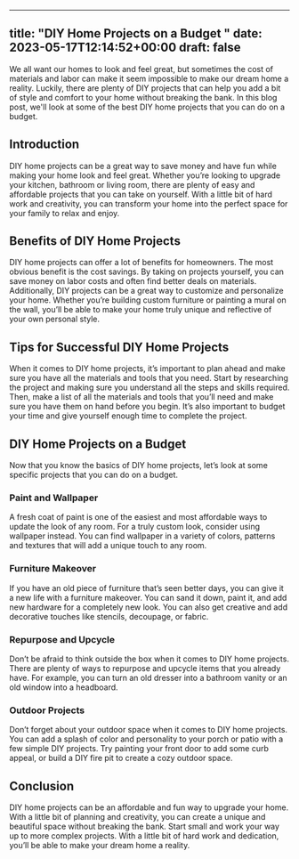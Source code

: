 
---
title: "DIY Home Projects on a Budget "
date: 2023-05-17T12:14:52+00:00
draft: false
---

We all want our homes to look and feel great, but sometimes the cost of materials and labor can make it seem impossible to make our dream home a reality. Luckily, there are plenty of DIY projects that can help you add a bit of style and comfort to your home without breaking the bank. In this blog post, we'll look at some of the best DIY home projects that you can do on a budget. 

## Introduction 

DIY home projects can be a great way to save money and have fun while making your home look and feel great. Whether you’re looking to upgrade your kitchen, bathroom or living room, there are plenty of easy and affordable projects that you can take on yourself. With a little bit of hard work and creativity, you can transform your home into the perfect space for your family to relax and enjoy. 

## Benefits of DIY Home Projects 

DIY home projects can offer a lot of benefits for homeowners. The most obvious benefit is the cost savings. By taking on projects yourself, you can save money on labor costs and often find better deals on materials. Additionally, DIY projects can be a great way to customize and personalize your home. Whether you’re building custom furniture or painting a mural on the wall, you’ll be able to make your home truly unique and reflective of your own personal style. 

## Tips for Successful DIY Home Projects 

When it comes to DIY home projects, it’s important to plan ahead and make sure you have all the materials and tools that you need. Start by researching the project and making sure you understand all the steps and skills required. Then, make a list of all the materials and tools that you’ll need and make sure you have them on hand before you begin. It’s also important to budget your time and give yourself enough time to complete the project. 

## DIY Home Projects on a Budget 

Now that you know the basics of DIY home projects, let’s look at some specific projects that you can do on a budget. 

### Paint and Wallpaper 

A fresh coat of paint is one of the easiest and most affordable ways to update the look of any room. For a truly custom look, consider using wallpaper instead. You can find wallpaper in a variety of colors, patterns and textures that will add a unique touch to any room. 

### Furniture Makeover 

If you have an old piece of furniture that’s seen better days, you can give it a new life with a furniture makeover. You can sand it down, paint it, and add new hardware for a completely new look. You can also get creative and add decorative touches like stencils, decoupage, or fabric. 

### Repurpose and Upcycle 

Don’t be afraid to think outside the box when it comes to DIY home projects. There are plenty of ways to repurpose and upcycle items that you already have. For example, you can turn an old dresser into a bathroom vanity or an old window into a headboard. 

### Outdoor Projects 

Don’t forget about your outdoor space when it comes to DIY home projects. You can add a splash of color and personality to your porch or patio with a few simple DIY projects. Try painting your front door to add some curb appeal, or build a DIY fire pit to create a cozy outdoor space. 

## Conclusion 

DIY home projects can be an affordable and fun way to upgrade your home. With a little bit of planning and creativity, you can create a unique and beautiful space without breaking the bank. Start small and work your way up to more complex projects. With a little bit of hard work and dedication, you’ll be able to make your dream home a reality.